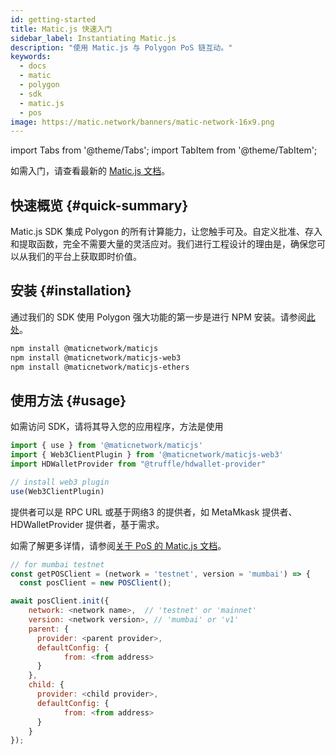 ```yaml
---
id: getting-started
title: Matic.js 快速入门
sidebar_label: Instantiating Matic.js
description: "使用 Matic.js 与 Polygon PoS 链互动。"
keywords:
  - docs
  - matic
  - polygon
  - sdk
  - matic.js
  - pos
image: https://matic.network/banners/matic-network-16x9.png
---
```


import Tabs from '@theme/Tabs';
import TabItem from '@theme/TabItem';

如需入门，请查看最新的 [Matic.js 文档](/docs/develop/ethereum-polygon/matic-js/get-started)。

## 快速概览 {#quick-summary}

Matic.js SDK 集成 Polygon 的所有计算能力，让您触手可及。自定义批准、存入和提取函数，完全不需要大量的灵活应对。我们进行工程设计的理由是，确保您可以从我们的平台上获取即时价值。

## 安装 {#installation}
通过我们的 SDK 使用 Polygon 强大功能的第一步是进行 NPM 安装。请参阅[此处](https://www.npmjs.com/package/@maticnetwork/maticjs)。

```bash
npm install @maticnetwork/maticjs
npm install @maticnetwork/maticjs-web3
npm install @maticnetwork/maticjs-ethers
```

## 使用方法 {#usage}
如需访问 SDK，请将其导入您的应用程序，方法是使用
```js
import { use } from '@maticnetwork/maticjs'
import { Web3ClientPlugin } from '@maticnetwork/maticjs-web3'
import HDWalletProvider from "@truffle/hdwallet-provider"

// install web3 plugin
use(Web3ClientPlugin)
```

提供者可以是 RPC URL 或基于网络3 的提供者，如 MetaMkask 提供者、 HDWalletProvider 提供者，基于需求。

如需了解更多详情，请参阅[关于 PoS 的 Matic.js 文档](https://maticnetwork.github.io/matic.js/docs/pos/)。

```js
// for mumbai testnet
const getPOSClient = (network = 'testnet', version = 'mumbai') => {
  const posClient = new POSClient();

await posClient.init({
    network: <network name>,  // 'testnet' or 'mainnet'
    version: <network version>, // 'mumbai' or 'v1'
    parent: {
      provider: <parent provider>,
      defaultConfig: {
            from: <from address>
      }
    },
    child: {
      provider: <child provider>,
      defaultConfig: {
            from: <from address>
      }
    }
});
```
